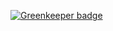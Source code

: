 
[![Greenkeeper badge](https://badges.greenkeeper.io/zanjs/css3-demo.svg)](https://greenkeeper.io/)
